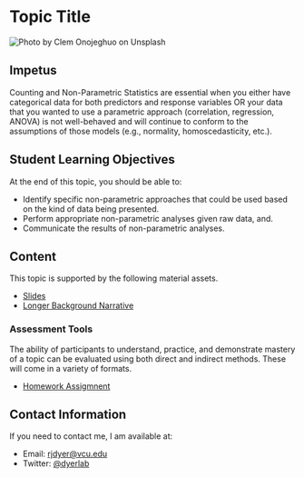 # Topic Title

![Photo by <a href="https://unsplash.com/@clemono?utm_content=creditCopyText&utm_medium=referral&utm_source=unsplash">Clem Onojeghuo</a> on <a href="https://unsplash.com/photos/macro-photography-of-blue-wooden-door-painted-with-number-6-H-82Nbe8m7o?utm_content=creditCopyText&utm_medium=referral&utm_source=unsplash">Unsplash</a>](https://unsplash.com/photos/H-82Nbe8m7o/download?ixid=M3wxMjA3fDB8MXxzZWFyY2h8NHx8TnVtYmVyc3xlbnwwfHx8fDE3MzE5NTc4MTR8MA&force=true&w=640)


## Impetus

Counting and Non-Parametric Statistics are essential when you either have categorical data for both predictors and response variables OR your data that you wanted to use a parametric approach (correlation, regression, ANOVA) is not well-behaved and will continue to conform to the assumptions of those models (e.g., normality, homoscedasticity, etc.).

## Student Learning Objectives

At the end of this topic, you should be able to:   

 - Identify specific non-parametric approaches that could be used based on the kind of data being presented.  
 - Perform appropriate non-parametric analyses given raw data, and. 
 - Communicate the results of non-parametric analyses.  

## Content 

This topic is supported by the following material assets.

 - [Slides](https://dyerlabteaching.github.io/Counting-Statistics/slides.html)
 - [Longer Background Narrative](https://dyerlabteaching.github.io/Counting-Statistics/narrative.html)

### Assessment Tools

The ability of participants to understand, practice, and demonstrate mastery of a topic can be evaluated using both direct and indirect methods.  These will come in a variety of formats.
- [Homework Assigmnent](homework.html)

## Contact Information

If you need to contact me, I am available at:  
 - Email: rjdyer@vcu.edu
 - Twitter: [@dyerlab](https://twitter.com/dyerlab/)
